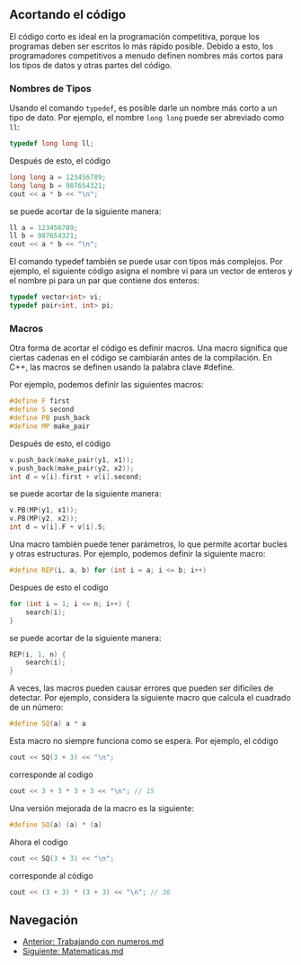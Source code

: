 ## Acortando el código

El código corto es ideal en la programación competitiva, porque los programas deben ser escritos lo más rápido posible. Debido a esto, los programadores competitivos a menudo definen nombres más cortos para los tipos de datos y otras partes del código.

### Nombres de Tipos

Usando el comando `typedef`, es posible darle un nombre más corto a un tipo de dato. Por ejemplo, el nombre `long long` puede ser abreviado como `ll`:

```cpp
typedef long long ll;
```

Después de esto, el código

```cpp
long long a = 123456789;
long long b = 987654321;
cout << a * b << "\n";
```

se puede acortar de la siguiente manera:

```cpp
ll a = 123456789;
ll b = 987654321;
cout << a * b << "\n";
```

El comando typedef también se puede usar con tipos más complejos. Por ejemplo, el siguiente código asigna el nombre vi para un vector de enteros y el nombre pi para un par que contiene dos enteros:

```cpp
typedef vector<int> vi;
typedef pair<int, int> pi;
```

### Macros
Otra forma de acortar el código es definir macros. Una macro significa que ciertas cadenas en el código se cambiarán antes de la compilación. En C++, las macros se definen usando la palabra clave #define.

Por ejemplo, podemos definir las siguientes macros:

```cpp
#define F first
#define S second
#define PB push_back
#define MP make_pair
```

Después de esto, el código

```cpp
v.push_back(make_pair(y1, x1));
v.push_back(make_pair(y2, x2));
int d = v[i].first + v[i].second;
```

se puede acortar de la siguiente manera:

```cpp
v.PB(MP(y1, x1));
v.PB(MP(y2, x2));
int d = v[i].F + v[i].S;
```

Una macro también puede tener parámetros, lo que permite acortar bucles y otras estructuras. Por ejemplo, podemos definir la siguiente macro:

```cpp
#define REP(i, a, b) for (int i = a; i <= b; i++)
```

Despues de esto el codigo

```cpp
for (int i = 1; i <= n; i++) {
    search(i);
}
```
se puede acortar de la siguiente manera:

```cpp
REP(i, 1, n) {
    search(i);
}
```

A veces, las macros pueden causar errores que pueden ser difíciles de detectar. Por ejemplo, considera la siguiente macro que calcula el cuadrado de un número:

```cpp
#define SQ(a) a * a
```

Esta macro no siempre funciona como se espera. Por ejemplo, el código

```cpp
cout << SQ(3 + 3) << "\n";
```

corresponde al codigo

```cpp
cout << 3 + 3 * 3 + 3 << "\n"; // 15
```

Una versión mejorada de la macro es la siguiente:

```cpp
#define SQ(a) (a) * (a)
```

Ahora el codigo 

```cpp
cout << SQ(3 + 3) << "\n";
```

corresponde al código

```cpp
cout << (3 + 3) * (3 + 3) << "\n"; // 36
```

## Navegación
- [Anterior: Trabajando con numeros.md](./Trabajando%20con%20numeros.md)
- [Siguiente: Matematicas.md](./Matematicas.md)
